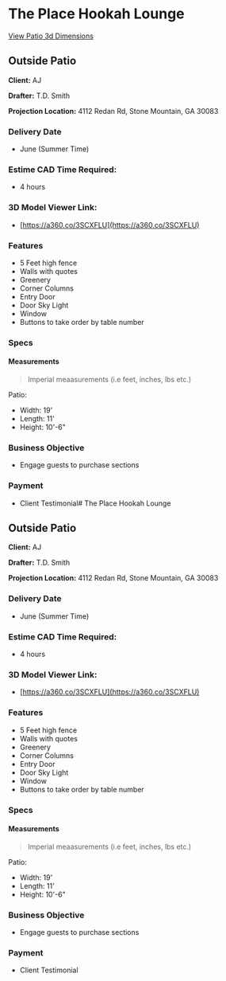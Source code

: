 # The Place Hookah Lounge

[View Patio 3d Dimensions](https://github.com/complementary-intelligence/Clients/blob/main/The-Place-Hookah-Lounge/the-place-hookah-lounge-patio.png)

## Outside Patio

**Client:** AJ

**Drafter:** T.D. Smith

**Projection Location:** 4112 Redan Rd, Stone Mountain, GA 30083

### Delivery Date 
- June  (Summer Time)

### Estime CAD Time Required:
- 4 hours

### **3D Model Viewer Link:** 
- [https://a360.co/3SCXFLU](https://a360.co/3SCXFLU)

### Features

- 5 Feet high fence
- Walls with quotes
- Greenery
- Corner Columns
- Entry Door
- Door Sky Light
- Window
- Buttons to take order by table number

### Specs

#### Measurements

> Imperial meaasurements (i.e feet, inches, lbs etc.)

Patio: 

- Width: 19'
- Length: 11'
- Height: 10'-6"

### Business Objective
- Engage guests to purchase sections

### Payment

- Client Testimonial# The Place Hookah Lounge

## Outside Patio

**Client:** AJ

**Drafter:** T.D. Smith

**Projection Location:** 4112 Redan Rd, Stone Mountain, GA 30083

### Delivery Date 
- June  (Summer Time)

### Estime CAD Time Required:
- 4 hours

### **3D Model Viewer Link:** 
- [https://a360.co/3SCXFLU](https://a360.co/3SCXFLU)

### Features

- 5 Feet high fence
- Walls with quotes
- Greenery
- Corner Columns
- Entry Door
- Door Sky Light
- Window
- Buttons to take order by table number

### Specs

#### Measurements

> Imperial meaasurements (i.e feet, inches, lbs etc.)

Patio:  

- Width: 19'
- Length: 11'
- Height: 10'-6"

### Business Objective
- Engage guests to purchase sections

### Payment

- Client Testimonial
